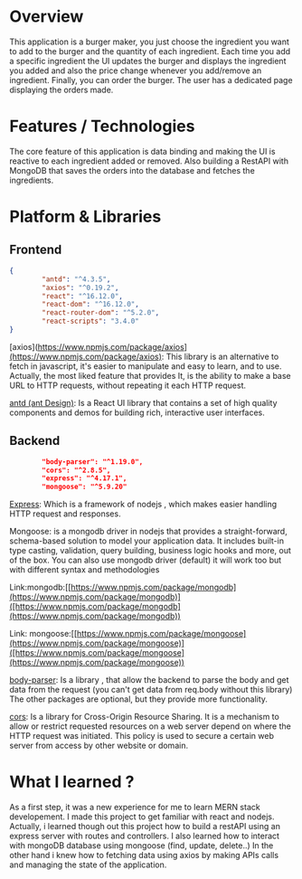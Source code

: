 # Overview 
 This application is a burger maker, you just choose the ingredient you want to add to the burger and the quantity of each ingredient. Each time you add a specific ingredient the UI updates the burger and displays the ingredient you added and also the price change whenever you add/remove an ingredient.
Finally, you can order the burger. 
The user has a dedicated page displaying the orders made. 
 # Features / Technologies 
 The core feature of this application is data binding and making the UI is reactive to each ingredient added or removed.
Also building a RestAPI with MongoDB that saves the orders into the database and fetches the ingredients. 
# Platform & Libraries 
## Frontend

```json
{
        "antd": "^4.3.5",
        "axios": "^0.19.2",
        "react": "^16.12.0",
        "react-dom": "^16.12.0",
        "react-router-dom": "^5.2.0",
        "react-scripts": "3.4.0"
}
```

[axios](https://www.npmjs.com/package/axios](https://www.npmjs.com/package/axios):
This library is an alternative to fetch in javascript, it's easier to manipulate and easy to learn, and to use. Actually, the most liked feature that provides It, is the ability to make a base URL to HTTP requests, without repeating it each HTTP request.

[antd (ant Design)](https://www.npmjs.com/package/antd):
Is a React UI library that contains a set of high quality components and demos for building rich, interactive user interfaces.

## Backend
``` json
        "body-parser": "^1.19.0",
        "cors": "^2.8.5",
        "express": "^4.17.1",
        "mongoose": "^5.9.20"
```


[Express](https://www.npmjs.com/package/express):
Which is a framework of nodejs , which makes easier handling HTTP request and responses.

Mongoose:
is a mongodb driver in nodejs that provides a straight-forward, schema-based solution to model your application data. It includes built-in type casting, validation, query building, business logic hooks and more, out of the box.
You can also use mongodb driver (default) it will work too but with different syntax and methodologies

Link:mongodb:[[https://www.npmjs.com/package/mongodb](https://www.npmjs.com/package/mongodb)]([https://www.npmjs.com/package/mongodb](https://www.npmjs.com/package/mongodb))

Link: mongoose:[[https://www.npmjs.com/package/mongoose](https://www.npmjs.com/package/mongoose)]([https://www.npmjs.com/package/mongoose](https://www.npmjs.com/package/mongoose))

[body-parser](https://www.npmjs.com/package/body-parser):
Is a library , that allow the backend to parse the body and get data from the request (you can't get data from req.body without this library)
The other packages are optional, but they provide more functionality.

[cors](https://www.npmjs.com/package/cors):
Is a library for Cross-Origin Resource Sharing. It is a mechanism to allow or restrict requested resources on a web server depend on where the HTTP request was initiated. This policy is used to secure a certain web server from access by other website or domain.

 
# What I learned ?
 As a first step, it was a new experience for me to learn MERN stack developement. I made this project to get familiar with react and nodejs. Actually, i learned though out this project 
how to build a restAPI using an express server with routes and controllers. I also learned how to interact with mongoDB database using mongoose (find, update, delete..)
In the other hand i knew how to fetching data using axios by making APIs calls and managing the state of the application.